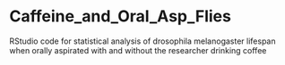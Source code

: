 # Caffeine_and_Oral_Asp_Flies
RStudio code for statistical analysis of drosophila melanogaster lifespan when orally aspirated with and without the researcher drinking coffee
